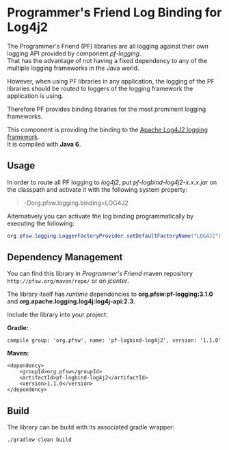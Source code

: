 # Programmer's Friend Log Binding for Log4j2

The Programmer's Friend (PF) libraries are all logging against their own logging API provided by component *pf-logging*.  
That has the advantage of not having a fixed dependency to any of the multiple logging frameworks in the Java world.

However, when using PF libraries in any application, the logging of the PF libraries should be routed to loggers of the
logging framework the application is using.

Therefore PF provides binding libraries for the most prominent logging frameworks.

This component is providing the binding to the [Apache Log4J2 logging framework](https://logging.apache.org/log4j/2.x/manual/).  
It is compiled with **Java 6**.

## Usage

In order to route all PF logging to *log4j2*, put *pf-logbind-log4j2-x.x.x.jar* on the classpath and activate it with
the following system property:

> -Dorg.pfsw.logging.binding=LOG4J2

Alternatively you can activate the log binding programmatically by executing the following:

````java
org.pfsw.logging.LoggerFactoryProvider.setDefaultFactoryName("LOG4J2")
````

## Dependency Management

You can find this library in *Programmer's Friend* maven repository ``http://pfsw.org/maven/repo/``
or on *jcenter*.

The library itself has *runtime* dependencies to **org.pfsw:pf-logging:3.1.0** and **org.apache.logging.log4j:log4j-api:2.3**.


Include the library into your project:

**Gradle:**

````
compile group: 'org.pfsw', name: 'pf-logbind-log4j2', version: '1.1.0'
````

**Maven:**

````
<dependency>
    <groupId>org.pfsw</groupId>
    <artifactId>pf-logbind-log4j2</artifactId>
    <version>1.1.0</version>
</dependency>
````


## Build

The library can be build with its associated gradle wrapper:

``./gradlew clean build``

